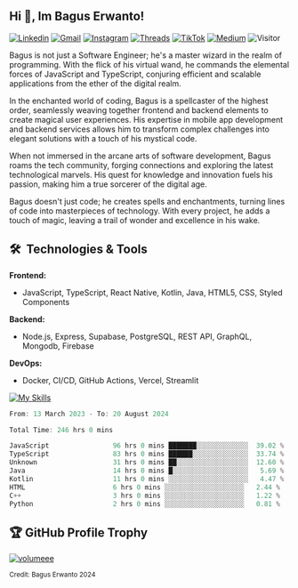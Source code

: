 ## Hi 👋, Im Bagus Erwanto!

[![Linkedin](https://img.shields.io/badge/-baguserwanto-blue?style=flat&logo=Linkedin&logoColor=white)](https://www.linkedin.com/in/baguserwanto/)
[![Gmail](https://img.shields.io/badge/-bagus251001@gmail.com-c14438?style=flat&logo=Gmail&logoColor=white)](mailto:bagus251001@gmail.com)
[![Instagram](https://img.shields.io/badge/-bagus_64byte-e4405f?style=flat&logo=Instagram&logoColor=white)](https://www.instagram.com/bagus_64byte/)
[![Threads](https://img.shields.io/badge/-bagus_64byte-000000?style=flat&logo=threads&logoColor=white)](https://www.threads.net/@bagus_64byte)
[![TikTok](https://img.shields.io/badge/-erwantax-black?style=flat&logo=TikTok&logoColor=white)](https://www.tiktok.com/@erwantax)
[![Medium](https://img.shields.io/badge/-@bagus251001-black?style=flat&logo=Medium&logoColor=white)](https://medium.com/@bagus251001)
![Visitor](https://komarev.com/ghpvc/?username=volumeee&label=Visitor&color=2bbc8a)

Bagus is not just a Software Engineer; he's a master wizard in the realm of programming. With the flick of his virtual wand, he commands the elemental forces of JavaScript and TypeScript, conjuring efficient and scalable applications from the ether of the digital realm.

In the enchanted world of coding, Bagus is a spellcaster of the highest order, seamlessly weaving together frontend and backend elements to create magical user experiences. His expertise in mobile app development and backend services allows him to transform complex challenges into elegant solutions with a touch of his mystical code.

When not immersed in the arcane arts of software development, Bagus roams the tech community, forging connections and exploring the latest technological marvels. His quest for knowledge and innovation fuels his passion, making him a true sorcerer of the digital age.

Bagus doesn't just code; he creates spells and enchantments, turning lines of code into masterpieces of technology. With every project, he adds a touch of magic, leaving a trail of wonder and excellence in his wake.

## 🛠 &nbsp;Technologies & Tools

**Frontend:**
- JavaScript, TypeScript, React Native, Kotlin, Java, HTML5, CSS, Styled Components

**Backend:**
- Node.js, Express, Supabase, PostgreSQL, REST API, GraphQL, Mongodb, Firebase

**DevOps:**
- Docker, CI/CD, GitHub Actions, Vercel, Streamlit

[![My Skills](https://skillicons.dev/icons?i=javascript,react,typescript,nextjs,java,kotlin,cpp,python,html,css,tailwind,nodejs,express,mysql,mongodb,prisma,figma,supabase,postgresql,firebase,vite,webpack,vercel,git,github,githubactions,androidstudio,arduino,postman,tensorflow&theme=light)](https://skillicons.dev)

<!-- language_times_start -->
```typescript
From: 13 March 2023 - To: 20 August 2024

Total Time: 246 hrs 0 mins

JavaScript                96 hrs 0 mins ███████░░░░░░░░░░░░░  39.02 %
TypeScript                83 hrs 0 mins ██████░░░░░░░░░░░░░░  33.74 %
Unknown                   31 hrs 0 mins ██░░░░░░░░░░░░░░░░░░  12.60 %
Java                      14 hrs 0 mins █░░░░░░░░░░░░░░░░░░░   5.69 %
Kotlin                    11 hrs 0 mins ░░░░░░░░░░░░░░░░░░░░   4.47 %
HTML                      6 hrs 0 mins ░░░░░░░░░░░░░░░░░░░░   2.44 %
C++                       3 hrs 0 mins ░░░░░░░░░░░░░░░░░░░░   1.22 %
Python                    2 hrs 0 mins ░░░░░░░░░░░░░░░░░░░░   0.81 %
```
<!-- language_times_end -->


## 🏆 GitHub Profile Trophy
<p align="left"> <a href="https://github.com/ryo-ma/github-profile-trophy"><img src="https://github-profile-trophy.vercel.app/?username=volumeee&rank=-?" alt="volumeee" /></a> </p>

<sub>Credit: Bagus Erwanto 2024</sub>
